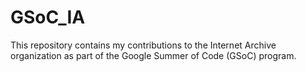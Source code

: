 # GSoC_IA
This repository contains my contributions to the Internet Archive organization as part of the Google Summer of Code (GSoC) program. 
